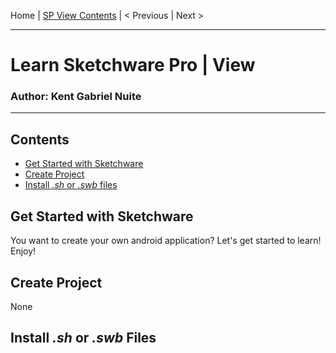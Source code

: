  Home | [SP View Contents](#Contents) | < Previous | Next > 
______________________________________________
# Learn Sketchware Pro | View
### Author: Kent Gabriel Nuite  
______________________________________________

## Contents

- [Get Started with Sketchware](#get-started-with-sketchware)
- [Create Project](#create-project)
- [Install *.sh* or *.swb* files](#install-sh-or-swb-files)

## Get Started with Sketchware

You want to create your own android application? Let's get started to learn! Enjoy!

## Create Project

None

## Install *.sh* or *.swb* Files
